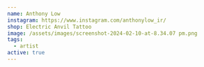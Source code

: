 ```yaml
---
name: Anthony Low
instagram: https://www.instagram.com/anthonylow_ir/
shop: Electric Anvil Tattoo
image: /assets/images/screenshot-2024-02-10-at-8.34.07 pm.png
tags:
  - artist
active: true
---
```

